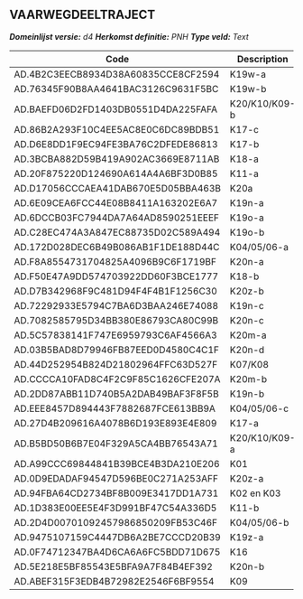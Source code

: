 ## VAARWEGDEELTRAJECT

*__Domeinlijst versie:__ d4*
*__Herkomst definitie:__ PNH*
*__Type veld:__ Text*

|__Code__ |__Description__	|
|	---	|	---	|
| AD.4B2C3EECB8934D38A60835CCE8CF2594 | K19w-a |
| AD.76345F90B8AA4641BAC3126C9631F5BC | K19w-b |
| AD.BAEFD06D2FD1403DB0551D4DA225FAFA | K20/K10/K09-b |
| AD.86B2A293F10C4EE5AC8E0C6DC89BDB51 | K17-c |
| AD.D6E8DD1F9EC94FE3BA76C2DFEDE86813 | K17-b |
| AD.3BCBA882D59B419A902AC3669E8711AB | K18-a |
| AD.20F875220D124690A614A4A6BF3D0B85 | K11-a |
| AD.D17056CCCAEA41DAB670E5D05BBA463B | K20a |
| AD.6E09CEA6FCC44E08B8411A163202E6A7 | K19n-a |
| AD.6DCCB03FC7944DA7A64AD8590251EEEF | K19o-a |
| AD.C28EC474A3A847EC88735D02C589A494 | K19o-b |
| AD.172D028DEC6B49B086AB1F1DE188D44C | K04/05/06-a |
| AD.F8A8554731704825A4096B9C6F1719BF | K20n-a |
| AD.F50E47A9DD574703922DD60F3BCE1777 | K18-b |
| AD.D7B342968F9C481D94F4F4B1F1256C30 | K20z-b |
| AD.72292933E5794C7BA6D3BAA246E74088 | K19n-c |
| AD.7082585795D34BB380E86793CA80C99B | K20n-c |
| AD.5C57838141F747E6959793C6AF4566A3 | K20m-a |
| AD.03B5BAD8D79946FB87EED0D4580C4C1F | K20n-d |
| AD.44D252954B824D21802964FFC63D527F | K07/K08 |
| AD.CCCCA10FAD8C4F2C9F85C1626CFE207A | K20m-b |
| AD.2DD87ABB11D740B5A2DAB49BAF3F8F5B | K19n-b |
| AD.EEE8457D894443F7882687FCE613BB9A | K04/05/06-c |
| AD.27D4B209616A4078B6D193E893E4E809 | K17-a |
| AD.B5BD50B6B7E04F329A5CA4BB76543A71 | K20/K10/K09-a |
| AD.A99CCC69844841B39BCE4B3DA210E206 | K01 |
| AD.0D9EDADAF94547D596BE0C271A253AFF | K20z-a |
| AD.94FBA64CD2734BF8B009E3417DD1A731 | K02 en K03 |
| AD.1D383E00EE5E4F3D991BF47C54A336D5 | K11-b |
| AD.2D4D00701092457986850209FB53C46F | K04/05/06-b |
| AD.9475107159C4447DB6A2BE7CCCD20B39 | K19z-a |
| AD.0F74712347BA4D6CA6A6FC5BDD71D675 | K16 |
| AD.5E218E5BF85543E5BFA9A7F84B4EF392 | K20n-b |
| AD.ABEF315F3EDB4B72982E2546F6BF9554 | K09 |


 